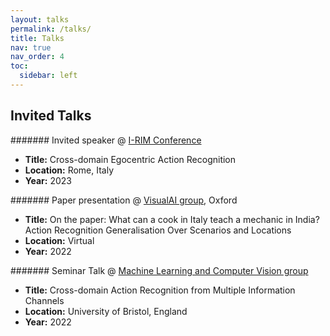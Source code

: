 ```yaml
---
layout: talks
permalink: /talks/
title: Talks
nav: true
nav_order: 4
toc:
  sidebar: left
---
```


## Invited Talks 
####### Invited speaker @ [I-RIM Conference](https://i-rim.it/it/conferenza-i-rim-2023/)
- **Title:** Cross-domain Egocentric Action Recognition
- **Location:** Rome, Italy
- **Year:** 2023

####### Paper presentation @ [VisualAI group](https://www.robots.ox.ac.uk/~vgg/projects/visualai/index.html), Oxford
- **Title:** On the paper: What can a cook in Italy teach a mechanic in India? Action Recognition Generalisation Over Scenarios and Locations
- **Location:** Virtual
- **Year:** 2022

####### Seminar Talk @ [Machine Learning and Computer Vision group](https://uob-mavi.github.io/meetings/)
- **Title:** Cross-domain Action Recognition from Multiple Information Channels
- **Location:** University of Bristol, England
- **Year:** 2022


